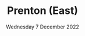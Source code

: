 ---
title: Prenton (East)
pill: New for 2022
support: Paul Lavelle Foundation
image: 2022-12-07-Prenton-East.jpg
date: Wednesday 7 December 2022
text: ...
fb: https://fb.me/e/2rbBIf1f7
---